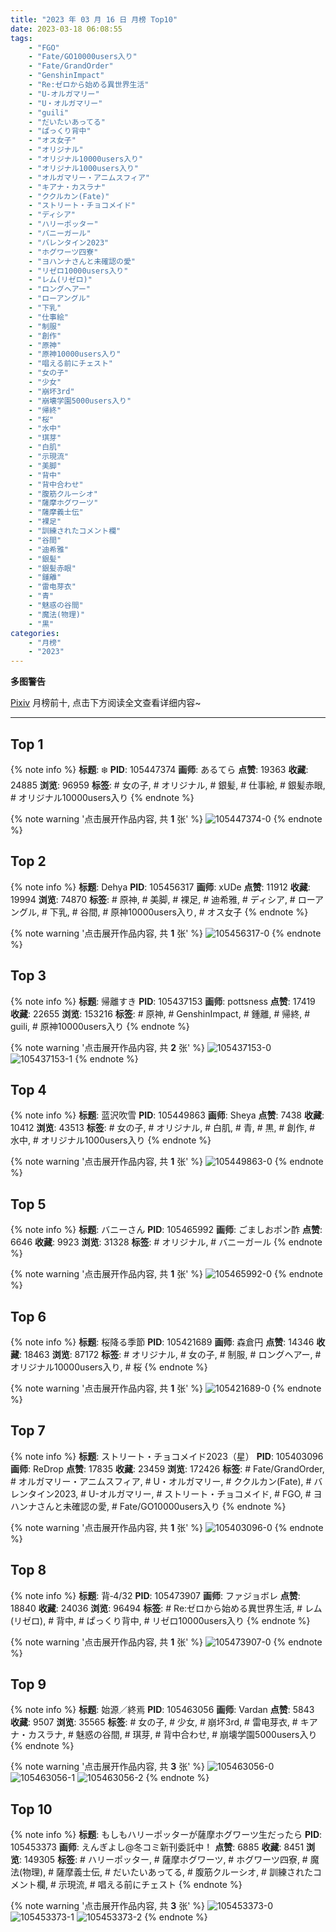 ```yaml
---
title: "2023 年 03 月 16 日 月榜 Top10"
date: 2023-03-18 06:08:55
tags:
    - "FGO"
    - "Fate/GO10000users入り"
    - "Fate/GrandOrder"
    - "GenshinImpact"
    - "Re:ゼロから始める異世界生活"
    - "U-オルガマリー"
    - "U・オルガマリー"
    - "guili"
    - "だいたいあってる"
    - "ぱっくり背中"
    - "オス女子"
    - "オリジナル"
    - "オリジナル10000users入り"
    - "オリジナル1000users入り"
    - "オルガマリー・アニムスフィア"
    - "キアナ・カスラナ"
    - "ククルカン(Fate)"
    - "ストリート・チョコメイド"
    - "ディシア"
    - "ハリーポッター"
    - "バニーガール"
    - "バレンタイン2023"
    - "ホグワーツ四寮"
    - "ヨハンナさんと未確認の愛"
    - "リゼロ10000users入り"
    - "レム(リゼロ)"
    - "ロングヘアー"
    - "ローアングル"
    - "下乳"
    - "仕事絵"
    - "制服"
    - "創作"
    - "原神"
    - "原神10000users入り"
    - "唱える前にチェスト"
    - "女の子"
    - "少女"
    - "崩坏3rd"
    - "崩壊学園5000users入り"
    - "帰終"
    - "桜"
    - "水中"
    - "琪芽"
    - "白肌"
    - "示現流"
    - "美脚"
    - "背中"
    - "背中合わせ"
    - "腹筋クルーシオ"
    - "薩摩ホグワーツ"
    - "薩摩義士伝"
    - "裸足"
    - "訓練されたコメント欄"
    - "谷間"
    - "迪希雅"
    - "銀髪"
    - "銀髪赤眼"
    - "鍾離"
    - "雷电芽衣"
    - "青"
    - "魅惑の谷間"
    - "魔法(物理)"
    - "黒"
categories:
    - "月榜"
    - "2023"
---
```


<i class="fa fa-triangle-exclamation"></i>**多图警告**<i class="fa fa-triangle-exclamation"></i>

[Pixiv](https://www.pixiv.net/) 月榜前十, 点击下方阅读全文查看详细内容~

<!-- more -->

---

## Top 1

{% note info %}
**标题**: ❄️
**PID**: 105447374 **画师**: あるてら
**点赞**: 19363 **收藏**: 24885 **浏览**: 96959
**标签**: # 女の子, # オリジナル, # 銀髪, # 仕事絵, # 銀髪赤眼, # オリジナル10000users入り
{% endnote %}

{% note warning '点击展开作品内容, 共 **1** 张' %}
![105447374-0](https://i.pixiv.re/img-original/img/2023/02/17/00/00/31/105447374_p0.png)
{% endnote %}

## Top 2

{% note info %}
**标题**: Dehya
**PID**: 105456317 **画师**: xUDe
**点赞**: 11912 **收藏**: 19994 **浏览**: 74870
**标签**: # 原神, # 美脚, # 裸足, # 迪希雅, # ディシア, # ローアングル, # 下乳, # 谷間, # 原神10000users入り, # オス女子
{% endnote %}

{% note warning '点击展开作品内容, 共 **1** 张' %}
![105456317-0](https://i.pixiv.re/img-original/img/2023/02/17/10/44/31/105456317_p0.jpg)
{% endnote %}

## Top 3

{% note info %}
**标题**: 帰離すき
**PID**: 105437153 **画师**: pottsness
**点赞**: 17419 **收藏**: 22655 **浏览**: 153216
**标签**: # 原神, # GenshinImpact, # 鍾離, # 帰終, # guili, # 原神10000users入り
{% endnote %}

{% note warning '点击展开作品内容, 共 **2** 张' %}
![105437153-0](https://i.pixiv.re/img-original/img/2023/02/16/18/00/17/105437153_p0.jpg)
![105437153-1](https://i.pixiv.re/img-original/img/2023/02/16/18/00/17/105437153_p1.jpg)
{% endnote %}

## Top 4

{% note info %}
**标题**: 蓝沢吹雪
**PID**: 105449863 **画师**: Sheya
**点赞**: 7438 **收藏**: 10412 **浏览**: 43513
**标签**: # 女の子, # オリジナル, # 白肌, # 青, # 黒, # 創作, # 水中, # オリジナル1000users入り
{% endnote %}

{% note warning '点击展开作品内容, 共 **1** 张' %}
![105449863-0](https://i.pixiv.re/img-original/img/2023/02/17/01/22/36/105449863_p0.png)
{% endnote %}

## Top 5

{% note info %}
**标题**: バニーさん
**PID**: 105465992 **画师**: ごましおポン酢
**点赞**: 6646 **收藏**: 9923 **浏览**: 31328
**标签**: # オリジナル, # バニーガール
{% endnote %}

{% note warning '点击展开作品内容, 共 **1** 张' %}
![105465992-0](https://i.pixiv.re/img-original/img/2023/02/17/20/00/05/105465992_p0.png)
{% endnote %}

## Top 6

{% note info %}
**标题**: 桜降る季節
**PID**: 105421689 **画师**: 森倉円
**点赞**: 14346 **收藏**: 18463 **浏览**: 87172
**标签**: # オリジナル, # 女の子, # 制服, # ロングヘアー, # オリジナル10000users入り, # 桜
{% endnote %}

{% note warning '点击展开作品内容, 共 **1** 张' %}
![105421689-0](https://i.pixiv.re/img-original/img/2023/02/16/00/00/35/105421689_p0.jpg)
{% endnote %}

## Top 7

{% note info %}
**标题**: ストリート・チョコメイド2023（星）
**PID**: 105403096 **画师**: ReDrop
**点赞**: 17835 **收藏**: 23459 **浏览**: 172426
**标签**: # Fate/GrandOrder, # オルガマリー・アニムスフィア, # U・オルガマリー, # ククルカン(Fate), # バレンタイン2023, # U-オルガマリー, # ストリート・チョコメイド, # FGO, # ヨハンナさんと未確認の愛, # Fate/GO10000users入り
{% endnote %}

{% note warning '点击展开作品内容, 共 **1** 张' %}
![105403096-0](https://i.pixiv.re/img-original/img/2023/02/15/10/42/07/105403096_p0.jpg)
{% endnote %}

## Top 8

{% note info %}
**标题**: 背‐4/32
**PID**: 105473907 **画师**: ファジョボレ
**点赞**: 18840 **收藏**: 24036 **浏览**: 96494
**标签**: # Re:ゼロから始める異世界生活, # レム(リゼロ), # 背中, # ぱっくり背中, # リゼロ10000users入り
{% endnote %}

{% note warning '点击展开作品内容, 共 **1** 张' %}
![105473907-0](https://i.pixiv.re/img-original/img/2023/02/18/00/04/15/105473907_p0.jpg)
{% endnote %}

## Top 9

{% note info %}
**标题**: 始源／終焉
**PID**: 105463056 **画师**: Vardan
**点赞**: 5843 **收藏**: 9507 **浏览**: 35565
**标签**: # 女の子, # 少女, # 崩坏3rd, # 雷电芽衣, # キアナ・カスラナ, # 魅惑の谷間, # 琪芽, # 背中合わせ, # 崩壊学園5000users入り
{% endnote %}

{% note warning '点击展开作品内容, 共 **3** 张' %}
![105463056-0](https://i.pixiv.re/img-original/img/2023/02/17/17/59/51/105463056_p0.png)
![105463056-1](https://i.pixiv.re/img-original/img/2023/02/17/17/59/51/105463056_p1.png)
![105463056-2](https://i.pixiv.re/img-original/img/2023/02/17/17/59/51/105463056_p2.png)
{% endnote %}

## Top 10

{% note info %}
**标题**: もしもハリーポッターが薩摩ホグワーツ生だったら
**PID**: 105453373 **画师**: えんぎよし@冬コミ新刊委託中！
**点赞**: 6885 **收藏**: 8451 **浏览**: 149305
**标签**: # ハリーポッター, # 薩摩ホグワーツ, # ホグワーツ四寮, # 魔法(物理), # 薩摩義士伝, # だいたいあってる, # 腹筋クルーシオ, # 訓練されたコメント欄, # 示現流, # 唱える前にチェスト
{% endnote %}

{% note warning '点击展开作品内容, 共 **3** 张' %}
![105453373-0](https://i.pixiv.re/img-original/img/2023/02/19/14/16/08/105453373_p0.png)
![105453373-1](https://i.pixiv.re/img-original/img/2023/02/19/14/16/08/105453373_p1.png)
![105453373-2](https://i.pixiv.re/img-original/img/2023/02/19/14/16/08/105453373_p2.png)
{% endnote %}

